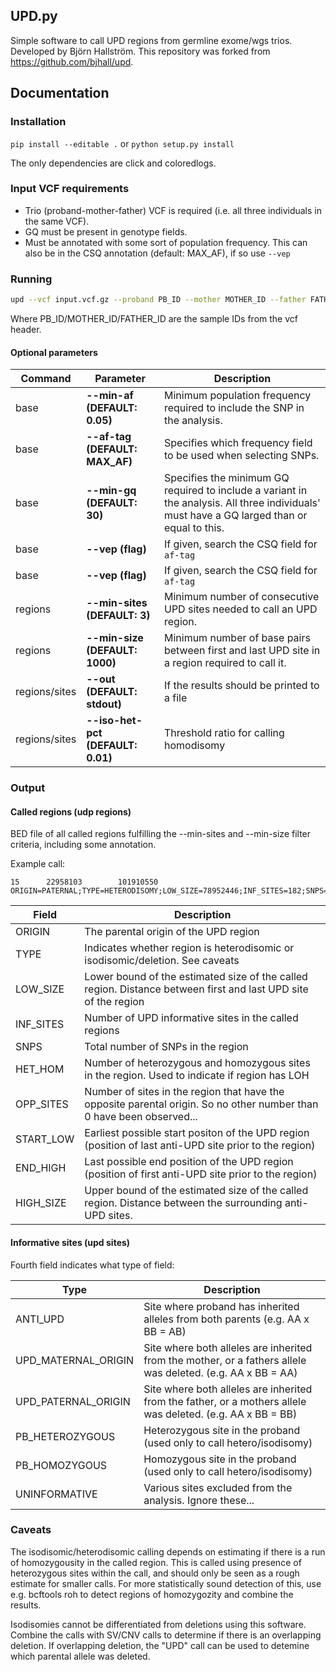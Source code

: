 ## UPD.py

Simple software to call UPD regions from germline exome/wgs trios. Developed by Björn Hallström. This repository was forked from https://github.com/bjhall/upd.

## Documentation

### Installation

`pip install --editable .` or `python setup.py install`

The only dependencies are click and coloredlogs.


### Input VCF requirements

* Trio (proband-mother-father) VCF is required (i.e. all three individuals in the same VCF).
* GQ must be present in genotype fields.
* Must be annotated with some sort of population frequency. This can also be in the CSQ annotation (default: MAX_AF), if so use `--vep`


### Running

```bash
upd --vcf input.vcf.gz --proband PB_ID --mother MOTHER_ID --father FATHER_ID regions --out upd_regions.bed
```

Where PB_ID/MOTHER_ID/FATHER_ID are the sample IDs from the vcf header.

#### Optional parameters
Command |Parameter | Description
------- |--------- | -----------
base | **--min-af (DEFAULT: 0.05)** | Minimum population frequency required to include the SNP in the analysis.
base | **--af-tag (DEFAULT: MAX_AF)** | Specifies which frequency field to be used when selecting SNPs.
base | **--min-gq (DEFAULT: 30)** | Specifies the minimum GQ required to include a variant in the analysis. All three individuals' must have a GQ larged than or equal to this.
base | **--vep (flag)** | If given, search the CSQ field for `af-tag`
base | **--vep (flag)** | If given, search the CSQ field for `af-tag`
regions | **--min-sites (DEFAULT: 3)** | Minimum number of consecutive UPD sites needed to call an UPD region.
regions | **--min-size (DEFAULT: 1000)** | Minimum number of base pairs between first and last UPD site in a region required to call it.
regions/sites | **--out (DEFAULT: stdout)** | If the results should be printed to a file
regions/sites | **--iso-het-pct (DEFAULT: 0.01)** | Threshold ratio for calling homodisomy


### Output

#### Called regions (udp regions)
BED file of all called regions fulfilling the --min-sites and --min-size filter criteria, including some annotation.

Example call:
```
15      22958103        101910550       ORIGIN=PATERNAL;TYPE=HETERODISOMY;LOW_SIZE=78952446;INF_SITES=182;SNPS=2896;HET_HOM=1275/1440;OPP_SITES=0;START_LOW=20170150;END_HIGH=102516492;HIGH_SIZE=82346342
```

Field | Description
----- | -----------
ORIGIN | The parental origin of the UPD region
TYPE | Indicates whether region is heterodisomic or isodisomic/deletion. See caveats
LOW_SIZE | Lower bound of the estimated size of the called region. Distance between first and last UPD site of the region
INF_SITES | Number of UPD informative sites in the called regions
SNPS | Total number of SNPs in the region
HET_HOM | Number of heterozygous and homozygous sites in the region. Used to indicate if region has LOH
OPP_SITES | Number of sites in the region that have the opposite parental origin. So no other number than 0 have been observed...
START_LOW | Earliest possible start positon of the UPD region (position of last anti-UPD site prior to the region)
END_HIGH | Last possible end position of the UPD region (position of first anti-UPD site prior to the region)
HIGH_SIZE | Upper bound of the estimated size of the called region. Distance between the surrounding anti-UPD sites.

#### Informative sites (upd sites)
Fourth field indicates what type of field:

Type | Description
---- | -----------
ANTI_UPD | Site where proband has inherited alleles from both parents (e.g. AA x BB = AB)
UPD_MATERNAL_ORIGIN | Site where both alleles are inherited from the mother, or a fathers allele was deleted. (e.g. AA x BB = AA)
UPD_PATERNAL_ORIGIN | Site where both alleles are inherited from the father, or a mothers allele was deleted. (e.g. AA x BB = BB)
PB_HETEROZYGOUS | Heterozygous site in the proband (used only to call hetero/isodisomy)
PB_HOMOZYGOUS | Homozygous site in the proband (used only to call hetero/isodisomy)
UNINFORMATIVE | Various sites excluded from the analysis. Ignore these...


### Caveats
The isodisomic/heterodisomic calling depends on estimating if there is a run of homozygousity in the called region. This is called using presence of heterozygous sites within the call, and should only be seen as a rough estimate for smaller calls. For more statistically sound detection of this, use e.g. bcftools roh to detect regions of homozygozity and combine the results.

Isodisomies cannot be differentiated from deletions using this software. Combine the calls with SV/CNV calls to determine if there is an overlapping deletion. If overlapping deletion, the "UPD" call can be used to detemine which parental allele was deleted.




